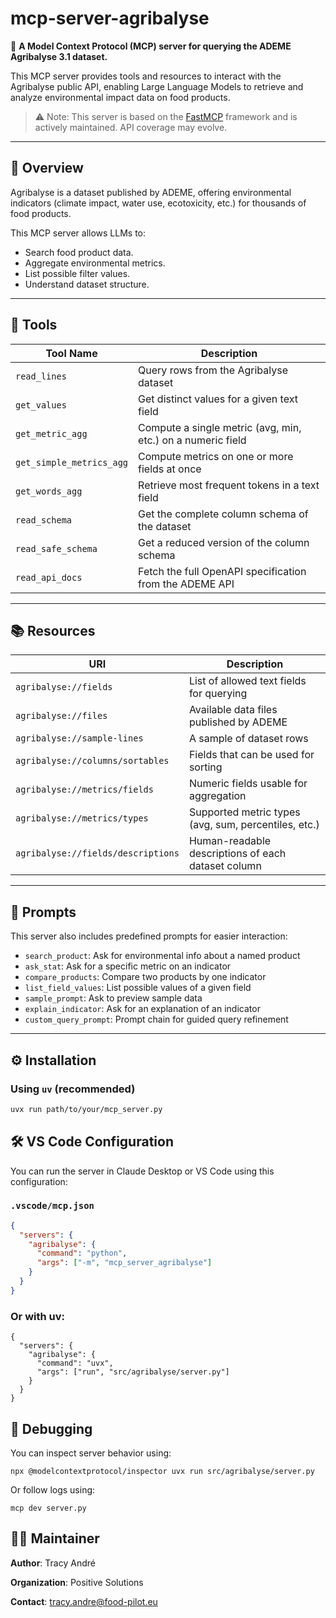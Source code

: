 # mcp-server-agribalyse

🌿 **A Model Context Protocol (MCP) server for querying the ADEME Agribalyse 3.1 dataset.**

This MCP server provides tools and resources to interact with the Agribalyse public API, enabling Large Language Models to retrieve and analyze environmental impact data on food products.

> ⚠️ Note: This server is based on the [FastMCP](https://github.com/modelcontextprotocol) framework and is actively maintained. API coverage may evolve.

---

## 🚀 Overview

Agribalyse is a dataset published by ADEME, offering environmental indicators (climate impact, water use, ecotoxicity, etc.) for thousands of food products.

This MCP server allows LLMs to:
- Search food product data.
- Aggregate environmental metrics.
- List possible filter values.
- Understand dataset structure.

---

## 🧰 Tools

| Tool Name              | Description                                                 |
|------------------------|-------------------------------------------------------------|
| `read_lines`           | Query rows from the Agribalyse dataset                      |
| `get_values`           | Get distinct values for a given text field                  |
| `get_metric_agg`       | Compute a single metric (avg, min, etc.) on a numeric field |
| `get_simple_metrics_agg` | Compute metrics on one or more fields at once            |
| `get_words_agg`        | Retrieve most frequent tokens in a text field               |
| `read_schema`          | Get the complete column schema of the dataset               |
| `read_safe_schema`     | Get a reduced version of the column schema                  |
| `read_api_docs`        | Fetch the full OpenAPI specification from the ADEME API     |

---

## 📚 Resources

| URI                                | Description                                           |
|------------------------------------|-------------------------------------------------------|
| `agribalyse://fields`              | List of allowed text fields for querying             |
| `agribalyse://files`               | Available data files published by ADEME              |
| `agribalyse://sample-lines`        | A sample of dataset rows                             |
| `agribalyse://columns/sortables`   | Fields that can be used for sorting                  |
| `agribalyse://metrics/fields`      | Numeric fields usable for aggregation                |
| `agribalyse://metrics/types`       | Supported metric types (avg, sum, percentiles, etc.) |
| `agribalyse://fields/descriptions` | Human-readable descriptions of each dataset column   |

---

## 💬 Prompts

This server also includes predefined prompts for easier interaction:

- `search_product`: Ask for environmental info about a named product
- `ask_stat`: Ask for a specific metric on an indicator
- `compare_products`: Compare two products by one indicator
- `list_field_values`: List possible values of a given field
- `sample_prompt`: Ask to preview sample data
- `explain_indicator`: Ask for an explanation of an indicator
- `custom_query_prompt`: Prompt chain for guided query refinement

---

## ⚙️ Installation

### Using `uv` (recommended)

```bash
uvx run path/to/your/mcp_server.py
```

## 🛠️ VS Code Configuration

You can run the server in Claude Desktop or VS Code using this configuration:

### `.vscode/mcp.json`

```json
{
  "servers": {
    "agribalyse": {
      "command": "python",
      "args": ["-m", "mcp_server_agribalyse"]
    }
  }
}
```

### Or with uv:
```
{
  "servers": {
    "agribalyse": {
      "command": "uvx",
      "args": ["run", "src/agribalyse/server.py"]
    }
  }
}
```

## 🧪 Debugging
You can inspect server behavior using:
```
npx @modelcontextprotocol/inspector uvx run src/agribalyse/server.py
```

Or follow logs using:
```
mcp dev server.py
```

## 👩‍💻 Maintainer
**Author**: Tracy André

**Organization**: Positive Solutions

**Contact**: tracy.andre@food-pilot.eu


